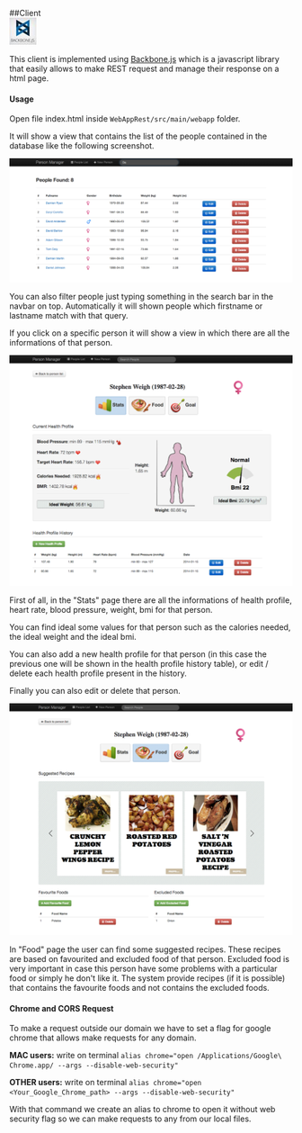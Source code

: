 ##Client
<br/>
![Alt text](img/doc/backbone.jpeg)

This client is implemented using [Backbone.js](http://backbonejs.org/)
 which is a javascript library that easily allows to make REST request and manage their response on a html page.

#### Usage

Open file index.html inside ```WebAppRest/src/main/webapp``` folder.

It will show a view that contains the list of the people contained in the database 
like the following screenshot.

![Alt text](img/doc/index.png)

You can also filter people just typing something in the search bar in the navbar on top.
Automatically it will shown people which firstname or lastname match with that query.

If you click on a specific person it will show a view in which there are all the informations of that person.

![Alt text](img/doc/showPersonStats.png)

First of all, in the "Stats" page there are all the informations of health profile, heart rate, blood pressure, weight, bmi for that person.

You can find ideal some values for that person such as the calories needed, the ideal weight and the ideal bmi.

You can also add a new health profile for that person (in this case the previous one will be shown in the health profile history table), or edit / delete each health profile present in the history.

Finally you can also edit or delete that person.

![Alt text](img/doc/showPersonFood.png)

In "Food" page the user can find some suggested recipes.
These recipes are based on favourited and excluded food of that person.
Excluded food is very important in case this person have some problems with a particular food or simply he don't like it.
The system provide recipes (if it is possible) that contains the favourite foods and not contains the excluded foods.


#### Chrome and CORS Request

To make a request outside our domain we have to set a flag for google chrome that allows make requests for any domain.

**MAC users:**
write on terminal `alias chrome="open /Applications/Google\ Chrome.app/ --args --disable-web-security"`

**OTHER users:**
write on terminal `alias chrome="open <Your_Google_Chrome_path> --args --disable-web-security"`

With that command we create an alias to chrome to open it without web security flag so we can make requests to any
from our local files.